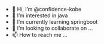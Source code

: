 - 👋 Hi, I’m @confidence-kobe
- 👀 I’m interested in java 
- 🌱 I’m currently learning springboot
- 💞️ I’m looking to collaborate on ...
- 📫 How to reach me ...

<!---
confidence-kobe/confidence-kobe is a ✨ special ✨ repository because its `README.md` (this file) appears on your GitHub profile.
You can click the Preview link to take a look at your changes.
--->
